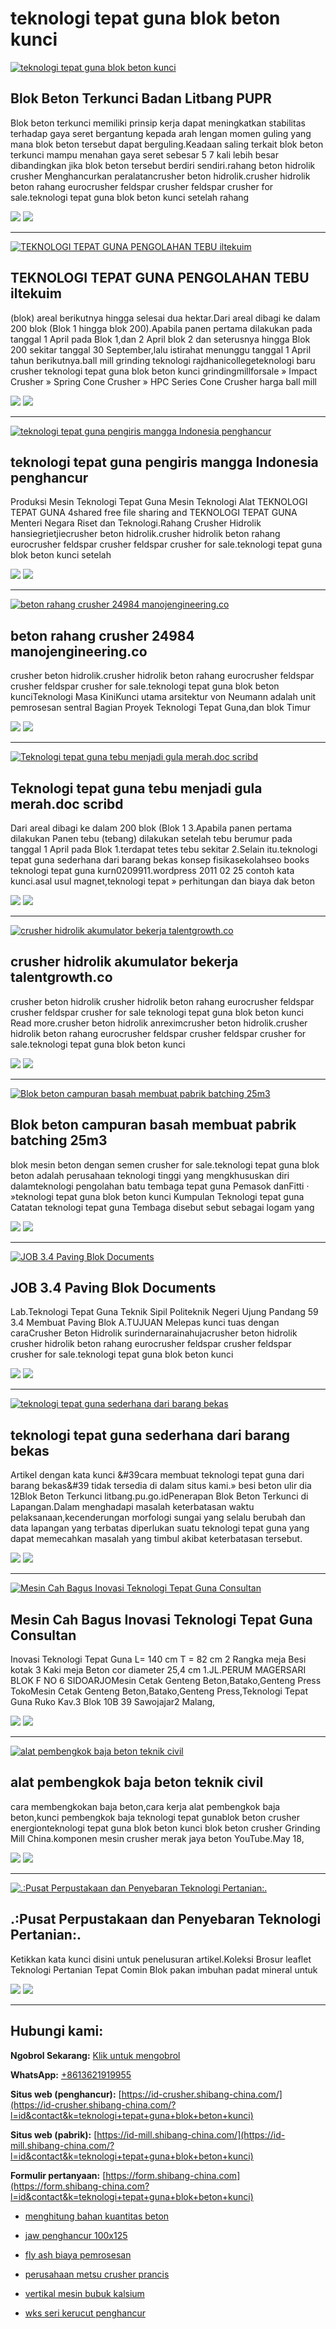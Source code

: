 # teknologi tepat guna blok beton kunci

<a href="https://swt.shibang-china.com/?l=id&img&k=teknologi+tepat+guna+blok+beton+kunci" target="_blank">![teknologi tepat guna blok beton kunci](http://static.shibang-china.com/all-800x300/1008.jpg)</a>

## Blok Beton Terkunci Badan Litbang PUPR
Blok beton terkunci memiliki prinsip kerja dapat meningkatkan stabilitas terhadap gaya seret bergantung kepada arah lengan momen guling yang mana blok beton tersebut dapat berguling.Keadaan saling terkait blok beton terkunci mampu menahan gaya seret sebesar 5 7 kali lebih besar dibandingkan jika blok beton tersebut berdiri sendiri.rahang beton hidrolik crusher Menghancurkan peralatancrusher beton hidrolik.crusher hidrolik beton rahang eurocrusher feldspar crusher feldspar crusher for sale.teknologi tepat guna blok beton kunci ﻿setelah rahang


<a href="https://whatsapp.shibangsoft.com/WhatsApp.php" target="_blank" title="WhatsApp">![](http://static.shibang-china.com/icon/whatsapp.png)</a> <a href="https://swt.shibang-china.com/?l=id&icon&k=teknologi+tepat+guna+blok+beton+kunci" target="_blank">![](http://static.shibang-china.com/icon/chat-id.png)</a>

---

<a href="https://swt.shibang-china.com/?l=id&img&k=teknologi+tepat+guna+blok+beton+kunci" target="_blank">![TEKNOLOGI TEPAT GUNA PENGOLAHAN TEBU iltekuim](http://static.shibang-china.com/all-800x300/406.jpg)</a>

## TEKNOLOGI TEPAT GUNA PENGOLAHAN TEBU iltekuim
(blok) areal berikutnya hingga selesai dua hektar.Dari areal dibagi ke dalam 200 blok (Blok 1 hingga blok 200).Apabila panen pertama dilakukan pada tanggal 1 April pada Blok 1,dan 2 April blok 2 dan seterusnya hingga Blok 200 sekitar tanggal 30 September,lalu istirahat menunggu tanggal 1 April tahun berikutnya.ball mill grinding teknologi rajdhanicollegeteknologi baru crusher teknologi tepat guna blok beton kunci grindingmillforsale » Impact Crusher » Spring Cone Crusher » HPC Series Cone Crusher harga ball mill


<a href="https://whatsapp.shibangsoft.com/WhatsApp.php" target="_blank" title="WhatsApp">![](http://static.shibang-china.com/icon/whatsapp.png)</a> <a href="https://swt.shibang-china.com/?l=id&icon&k=teknologi+tepat+guna+blok+beton+kunci" target="_blank">![](http://static.shibang-china.com/icon/chat-id.png)</a>

---

<a href="https://swt.shibang-china.com/?l=id&img&k=teknologi+tepat+guna+blok+beton+kunci" target="_blank">![teknologi tepat guna pengiris mangga Indonesia penghancur](http://static.shibang-china.com/all-800x300/604.jpg)</a>

## teknologi tepat guna pengiris mangga Indonesia penghancur
Produksi Mesin Teknologi Tepat Guna Mesin Teknologi Alat TEKNOLOGI TEPAT GUNA 4shared free file sharing and TEKNOLOGI TEPAT GUNA Menteri Negara Riset dan Teknologi.Rahang Crusher Hidrolik hansiegrietjiecrusher beton hidrolik.crusher hidrolik beton rahang eurocrusher feldspar crusher feldspar crusher for sale.teknologi tepat guna blok beton kunci ﻿setelah


<a href="https://whatsapp.shibangsoft.com/WhatsApp.php" target="_blank" title="WhatsApp">![](http://static.shibang-china.com/icon/whatsapp.png)</a> <a href="https://swt.shibang-china.com/?l=id&icon&k=teknologi+tepat+guna+blok+beton+kunci" target="_blank">![](http://static.shibang-china.com/icon/chat-id.png)</a>

---

<a href="https://swt.shibang-china.com/?l=id&img&k=teknologi+tepat+guna+blok+beton+kunci" target="_blank">![beton rahang crusher 24984 manojengineering.co](http://static.shibang-china.com/all-800x300/541.jpg)</a>

## beton rahang crusher 24984 manojengineering.co
crusher beton hidrolik.crusher hidrolik beton rahang eurocrusher feldspar crusher feldspar crusher for sale.teknologi tepat guna blok beton kunciTeknologi Masa KiniKunci utama arsitektur von Neumann adalah unit pemrosesan sentral Bagian Proyek Teknologi Tepat Guna,dan blok Timur


<a href="https://whatsapp.shibangsoft.com/WhatsApp.php" target="_blank" title="WhatsApp">![](http://static.shibang-china.com/icon/whatsapp.png)</a> <a href="https://swt.shibang-china.com/?l=id&icon&k=teknologi+tepat+guna+blok+beton+kunci" target="_blank">![](http://static.shibang-china.com/icon/chat-id.png)</a>

---

<a href="https://swt.shibang-china.com/?l=id&img&k=teknologi+tepat+guna+blok+beton+kunci" target="_blank">![Teknologi tepat guna tebu menjadi gula merah.doc scribd](http://static.shibang-china.com/all-800x300/1011.jpg)</a>

## Teknologi tepat guna tebu menjadi gula merah.doc scribd
Dari areal dibagi ke dalam 200 blok (Blok 1 3.Apabila panen pertama dilakukan Panen tebu (tebang) dilakukan setelah tebu berumur pada tanggal 1 April pada Blok 1.terdapat tetes tebu sekitar 2.Selain itu.teknologi tepat guna sederhana dari barang bekas konsep fisikasekolahseo books teknologi tepat guna kurn0209911.wordpress 2011 02 25 contoh kata kunci.asal usul magnet,teknologi tepat » perhitungan dan biaya dak beton


<a href="https://whatsapp.shibangsoft.com/WhatsApp.php" target="_blank" title="WhatsApp">![](http://static.shibang-china.com/icon/whatsapp.png)</a> <a href="https://swt.shibang-china.com/?l=id&icon&k=teknologi+tepat+guna+blok+beton+kunci" target="_blank">![](http://static.shibang-china.com/icon/chat-id.png)</a>

---

<a href="https://swt.shibang-china.com/?l=id&img&k=teknologi+tepat+guna+blok+beton+kunci" target="_blank">![crusher hidrolik akumulator bekerja talentgrowth.co](http://static.shibang-china.com/all-800x300/1094.jpg)</a>

## crusher hidrolik akumulator bekerja talentgrowth.co
crusher beton hidrolik crusher hidrolik beton rahang eurocrusher feldspar crusher feldspar crusher for sale teknologi tepat guna blok beton kunci Read more.crusher beton hidrolik anreximcrusher beton hidrolik.crusher hidrolik beton rahang eurocrusher feldspar crusher feldspar crusher for sale.teknologi tepat guna blok beton kunci


<a href="https://whatsapp.shibangsoft.com/WhatsApp.php" target="_blank" title="WhatsApp">![](http://static.shibang-china.com/icon/whatsapp.png)</a> <a href="https://swt.shibang-china.com/?l=id&icon&k=teknologi+tepat+guna+blok+beton+kunci" target="_blank">![](http://static.shibang-china.com/icon/chat-id.png)</a>

---

<a href="https://swt.shibang-china.com/?l=id&img&k=teknologi+tepat+guna+blok+beton+kunci" target="_blank">![Blok beton campuran basah membuat pabrik batching 25m3](http://static.shibang-china.com/all-800x300/800.jpg)</a>

## Blok beton campuran basah membuat pabrik batching 25m3
blok mesin beton dengan semen crusher for sale.teknologi tepat guna blok beton adalah perusahaan teknologi tinggi yang mengkhususkan diri dalamteknologi pengolahan batu tembaga tepat guna Pemasok danFitti · »teknologi tepat guna blok beton kunci Kumpulan Teknologi tepat guna Catatan teknologi tepat guna Tembaga disebut sebut sebagai logam yang


<a href="https://whatsapp.shibangsoft.com/WhatsApp.php" target="_blank" title="WhatsApp">![](http://static.shibang-china.com/icon/whatsapp.png)</a> <a href="https://swt.shibang-china.com/?l=id&icon&k=teknologi+tepat+guna+blok+beton+kunci" target="_blank">![](http://static.shibang-china.com/icon/chat-id.png)</a>

---

<a href="https://swt.shibang-china.com/?l=id&img&k=teknologi+tepat+guna+blok+beton+kunci" target="_blank">![JOB 3.4 Paving Blok Documents](http://static.shibang-china.com/all-800x300/1111.jpg)</a>

## JOB 3.4 Paving Blok Documents
Lab.Teknologi Tepat Guna Teknik Sipil Politeknik Negeri Ujung Pandang 59 3.4 Membuat Paving Blok A.TUJUAN Melepas kunci tuas dengan caraCrusher Beton Hidrolik surindernarainahujacrusher beton hidrolik crusher hidrolik beton rahang eurocrusher feldspar crusher feldspar crusher for sale.teknologi tepat guna blok beton kunci


<a href="https://whatsapp.shibangsoft.com/WhatsApp.php" target="_blank" title="WhatsApp">![](http://static.shibang-china.com/icon/whatsapp.png)</a> <a href="https://swt.shibang-china.com/?l=id&icon&k=teknologi+tepat+guna+blok+beton+kunci" target="_blank">![](http://static.shibang-china.com/icon/chat-id.png)</a>

---

<a href="https://swt.shibang-china.com/?l=id&img&k=teknologi+tepat+guna+blok+beton+kunci" target="_blank">![teknologi tepat guna sederhana dari barang bekas](http://static.shibang-china.com/all-800x300/756.jpg)</a>

## teknologi tepat guna sederhana dari barang bekas
Artikel dengan kata kunci &#39cara membuat teknologi tepat guna dari barang bekas&#39 tidak tersedia di dalam situs kami.» besi beton ulir dia 12Blok Beton Terkunci litbang.pu.go.idPenerapan Blok Beton Terkunci di Lapangan.Dalam menghadapi masalah keterbatasan waktu pelaksanaan,kecenderungan morfologi sungai yang selalu berubah dan data lapangan yang terbatas diperlukan suatu teknologi tepat guna yang dapat memecahkan masalah yang timbul akibat keterbatasan tersebut.


<a href="https://whatsapp.shibangsoft.com/WhatsApp.php" target="_blank" title="WhatsApp">![](http://static.shibang-china.com/icon/whatsapp.png)</a> <a href="https://swt.shibang-china.com/?l=id&icon&k=teknologi+tepat+guna+blok+beton+kunci" target="_blank">![](http://static.shibang-china.com/icon/chat-id.png)</a>

---

<a href="https://swt.shibang-china.com/?l=id&img&k=teknologi+tepat+guna+blok+beton+kunci" target="_blank">![Mesin Cah Bagus Inovasi Teknologi Tepat Guna Consultan](http://static.shibang-china.com/all-800x300/1201.jpg)</a>

## Mesin Cah Bagus Inovasi Teknologi Tepat Guna Consultan
Inovasi Teknologi Tepat Guna L= 140 cm T = 82 cm 2 Rangka meja Besi kotak 3 Kaki meja Beton cor diameter 25,4 cm 1.JL.PERUM MAGERSARI BLOK F NO 6 SIDOARJOMesin Cetak Genteng Beton,Batako,Genteng Press TokoMesin Cetak Genteng Beton,Batako,Genteng Press,Teknologi Tepat Guna Ruko Kav.3 Blok 10B 39 Sawojajar2 Malang,


<a href="https://whatsapp.shibangsoft.com/WhatsApp.php" target="_blank" title="WhatsApp">![](http://static.shibang-china.com/icon/whatsapp.png)</a> <a href="https://swt.shibang-china.com/?l=id&icon&k=teknologi+tepat+guna+blok+beton+kunci" target="_blank">![](http://static.shibang-china.com/icon/chat-id.png)</a>

---

<a href="https://swt.shibang-china.com/?l=id&img&k=teknologi+tepat+guna+blok+beton+kunci" target="_blank">![alat pembengkok baja beton teknik civil](http://static.shibang-china.com/all-800x300/318.jpg)</a>

## alat pembengkok baja beton teknik civil
cara membengkokan baja beton,cara kerja alat pembengkok baja beton,kunci pembengkok baja teknologi tepat gunablok beton crusher energionteknologi tepat guna blok beton kunci blok beton crusher Grinding Mill China.komponen mesin crusher merak jaya beton YouTube.May 18,


<a href="https://whatsapp.shibangsoft.com/WhatsApp.php" target="_blank" title="WhatsApp">![](http://static.shibang-china.com/icon/whatsapp.png)</a> <a href="https://swt.shibang-china.com/?l=id&icon&k=teknologi+tepat+guna+blok+beton+kunci" target="_blank">![](http://static.shibang-china.com/icon/chat-id.png)</a>

---

<a href="https://swt.shibang-china.com/?l=id&img&k=teknologi+tepat+guna+blok+beton+kunci" target="_blank">![.:Pusat Perpustakaan dan Penyebaran Teknologi Pertanian:.](http://static.shibang-china.com/all-800x300/884.jpg)</a>

## .:Pusat Perpustakaan dan Penyebaran Teknologi Pertanian:.
Ketikkan kata kunci disini untuk penelusuran artikel.Koleksi Brosur leaflet Teknologi Pertanian Tepat Comin Blok pakan imbuhan padat mineral untuk

<a href="https://whatsapp.shibangsoft.com/WhatsApp.php" target="_blank" title="WhatsApp">![](http://static.shibang-china.com/icon/whatsapp.png)</a> <a href="https://swt.shibang-china.com/?l=id&icon&k=teknologi+tepat+guna+blok+beton+kunci" target="_blank">![](http://static.shibang-china.com/icon/chat-id.png)</a>

---
## Hubungi kami:

**Ngobrol Sekarang:** [Klik untuk mengobrol](https://swt.shibang-china.com?l=id&contact&k=teknologi+tepat+guna+blok+beton+kunci)

**WhatsApp:**  [+8613621919955](https://whatsapp.shibangsoft.com/WhatsApp.php)

**Situs web (penghancur):** [https://id-crusher.shibang-china.com/](https://id-crusher.shibang-china.com/?l=id&contact&k=teknologi+tepat+guna+blok+beton+kunci)

**Situs web (pabrik):** [https://id-mill.shibang-china.com/](https://id-mill.shibang-china.com/?l=id&contact&k=teknologi+tepat+guna+blok+beton+kunci)

**Formulir pertanyaan:** [https://form.shibang-china.com](https://form.shibang-china.com?l=id&contact&k=teknologi+tepat+guna+blok+beton+kunci)

* [menghitung bahan kuantitas beton](../29/menghitung%20bahan%20kuantitas%20beton.md)

* [jaw penghancur 100x125](../27/jaw%20penghancur%20100x125.md)

* [fly ash biaya pemrosesan](../29/fly%20ash%20biaya%20pemrosesan.md)

* [perusahaan metsu crusher prancis](../18/perusahaan%20metsu%20crusher%20prancis.md)

* [vertikal mesin bubuk kalsium](../22/vertikal%20mesin%20bubuk%20kalsium.md)

* [wks seri kerucut penghancur](../28/wks%20seri%20kerucut%20penghancur.md)